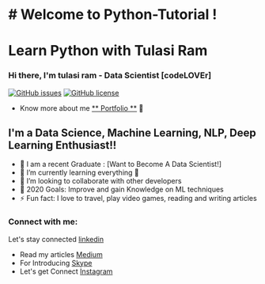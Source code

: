 # # Welcome to Python-Tutorial !

# Learn Python with Tulasi Ram

### Hi there, I'm tulasi ram - Data Scientist [codeLOVEr] 
[![GitHub issues](https://img.shields.io/github/issues/ram574/Python-Tutorial)](https://github.com/ram574/Python-Tutorial/issues)      [![GitHub license](https://img.shields.io/github/license/ram574/Python-Tutorial)](https://github.com/ram574/Python-Tutorial/blob/main/LICENSE)


* Know more about me [** Portfolio **](https://tulasiram-portfolio.netlify.app) 👋


## I'm a Data Science, Machine Learning, NLP, Deep Learning Enthusiast!!

- 🔭 I am a recent Graduate : [Want to Become A Data Scientist!]
- 🌱 I’m currently learning everything 🤣
- 👯 I’m looking to collaborate with other developers
- 🥅 2020 Goals: Improve and gain Knowledge on ML techniques
- ⚡ Fun fact: I love to travel, play video games, reading and writing articles

### Connect with me:


Let's stay connected [linkedin](https://www.linkedin.com/in/tulasiram574)
* Read my articles [Medium](https://www.tulasiram574.medium.com)
* For Introducing [Skype](https://join.skype.com/invite/m73hqlTWoETf)
* Let's get Connect [Instagram](https://www.instagram.com/ram_lucky574/)
